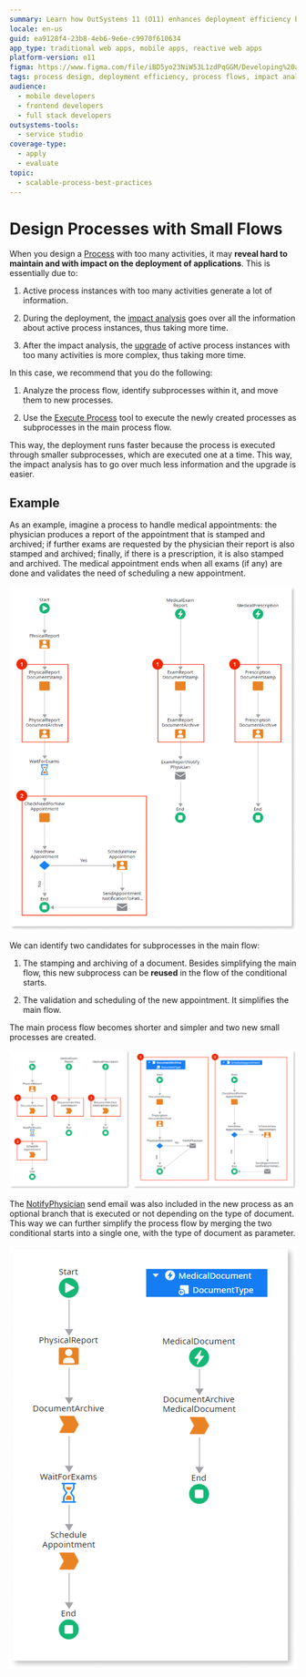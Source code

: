 ```yaml
---
summary: Learn how OutSystems 11 (O11) enhances deployment efficiency by designing processes with smaller, manageable subprocesses.
locale: en-us
guid: ea9128f4-23b8-4eb6-9e6e-c9970f610634
app_type: traditional web apps, mobile apps, reactive web apps
platform-version: o11
figma: https://www.figma.com/file/iBD5yo23NiW53L1zdPqGGM/Developing%20an%20Application?node-id=273:24
tags: process design, deployment efficiency, process flows, impact analysis, process upgrades
audience:
  - mobile developers
  - frontend developers
  - full stack developers
outsystems-tools:
  - service studio
coverage-type:
  - apply
  - evaluate
topic:
  - scalable-process-best-practices
---
```


# Design Processes with Small Flows

When you design a [Process](../intro.md) with too many activities, it may **reveal hard to maintain and with impact on the deployment of applications**. This is essentially due to:

1. Active process instances with too many activities generate a lot of information.

1. During the deployment, the [impact analysis](../process-upgrade/intro.md) goes over all the information about active process instances, thus taking more time.

1. After the impact analysis, the [upgrade](../process-upgrade/intro.md) of active process instances with too many activities is more complex, thus taking more time.

In this case, we recommend that you do the following:

1. Analyze the process flow, identify subprocesses within it, and move them to new processes.

1. Use the [Execute Process](<../../../ref/lang/auto/class-execute-process.md>) tool to execute the newly created processes as subprocesses in the main process flow.

This way, the deployment runs faster because the process is executed through smaller subprocesses, which are executed one at a time. This way, the impact analysis has to go over much less information and the upgrade is easier.

## Example

As an example, imagine a process to handle medical appointments: the physician produces a report of the appointment that is stamped and archived; if further exams are requested by the physician their report is also stamped and archived; finally, if there is a prescription, it is also stamped and archived. The medical appointment ends when all exams (if any) are done and validates the need of scheduling a new appointment.

![Diagram of a complex medical appointment process flow with multiple activities including report production, stamping, archiving, and handling prescriptions.](images/small-flows-1.png "Complex Medical Appointment Process Flow")

We can identify two candidates for subprocesses in the main flow:

1. The stamping and archiving of a document. Besides simplifying the main flow, this new subprocess can be **reused** in the flow of the conditional starts.

1. The validation and scheduling of the new appointment. It simplifies the main flow.

The main process flow becomes shorter and simpler and two new small processes are created.

![Simplified diagram of a medical appointment process flow after breaking down into subprocesses for stamping, archiving, and appointment scheduling.](images/small-flows-2.png "Simplified Medical Appointment Process Flow")

The [NotifyPhysician](<../../../ref/lang/auto/class-send-email.md>) send email was also included in the new process as an optional branch that is executed or not depending on the type of document. This way we can further simplify the process flow by merging the two conditional starts into a single one, with the type of document as parameter.

![Optimized medical appointment process flow diagram featuring subprocesses and an optional email notification branch.](images/small-flows-3.png "Optimized Medical Appointment Process Flow with Email Notification")
